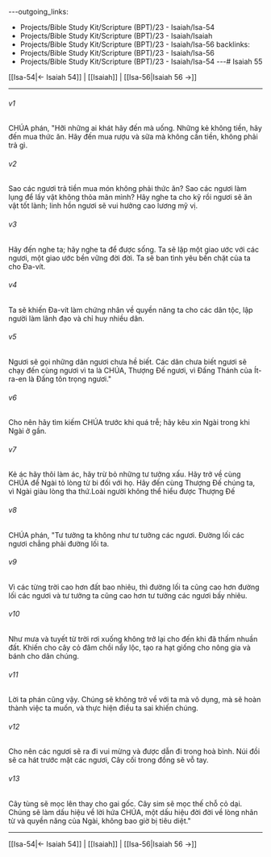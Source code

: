 ---outgoing_links:
  - Projects/Bible Study Kit/Scripture (BPT)/23 - Isaiah/Isa-54
  - Projects/Bible Study Kit/Scripture (BPT)/23 - Isaiah/Isaiah
  - Projects/Bible Study Kit/Scripture (BPT)/23 - Isaiah/Isa-56
backlinks:
  - Projects/Bible Study Kit/Scripture (BPT)/23 - Isaiah/Isa-56
  - Projects/Bible Study Kit/Scripture (BPT)/23 - Isaiah/Isa-54
---# Isaiah 55

[[Isa-54|← Isaiah 54]] | [[Isaiah]] | [[Isa-56|Isaiah 56 →]]
***



###### v1 
CHÚA phán, "Hỡi những ai khát hãy đến mà uống. Những kẻ không tiền, hãy đến mua thức ăn. Hãy đến mua rượu và sữa mà không cần tiền, không phải trả gì. 

###### v2 
Sao các ngươi trả tiền mua món không phải thức ăn? Sao các ngươi làm lụng để lấy vật không thỏa mãn mình? Hãy nghe ta cho kỹ rồi ngươi sẽ ăn vật tốt lành; linh hồn ngươi sẽ vui hưởng cao lương mỹ vị. 

###### v3 
Hãy đến nghe ta; hãy nghe ta để được sống. Ta sẽ lập một giao ước với các ngươi, một giao ước bền vững đời đời. Ta sẽ ban tình yêu bền chặt của ta cho Đa-vít. 

###### v4 
Ta sẽ khiến Đa-vít làm chứng nhân về quyền năng ta cho các dân tộc, lập người làm lãnh đạo và chỉ huy nhiều dân. 

###### v5 
Ngươi sẽ gọi những dân ngươi chưa hề biết. Các dân chưa biết ngươi sẽ chạy đến cùng ngươi vì ta là CHÚA, Thượng Đế ngươi, vì Đấng Thánh của Ít-ra-en là Đấng tôn trọng ngươi." 

###### v6 
Cho nên hãy tìm kiếm CHÚA trước khi quá trễ; hãy kêu xin Ngài trong khi Ngài ở gần. 

###### v7 
Kẻ ác hãy thôi làm ác, hãy trừ bỏ những tư tưởng xấu. Hãy trở về cùng CHÚA để Ngài tỏ lòng từ bi đối với họ. Hãy đến cùng Thượng Đế chúng ta, vì Ngài giàu lòng tha thứ.Loài người không thể hiểu được Thượng Đế 

###### v8 
CHÚA phán, "Tư tưởng ta không như tư tưởng các ngươi. Đường lối các ngươi chẳng phải đường lối ta. 

###### v9 
Vì các từng trời cao hơn đất bao nhiêu, thì đường lối ta cũng cao hơn đường lối các ngươi và tư tưởng ta cũng cao hơn tư tưởng các ngươi bấy nhiêu. 

###### v10 
Như mưa và tuyết từ trời rơi xuống không trở lại cho đến khi đã thấm nhuần đất. Khiến cho cây cỏ đâm chồi nẩy lộc, tạo ra hạt giống cho nông gia và bánh cho dân chúng. 

###### v11 
Lời ta phán cũng vậy. Chúng sẽ không trở về với ta mà vô dụng, mà sẽ hoàn thành việc ta muốn, và thực hiện điều ta sai khiến chúng. 

###### v12 
Cho nên các ngươi sẽ ra đi vui mừng và được dẫn đi trong hoà bình. Núi đồi sẽ ca hát trước mặt các ngươi, Cây cối trong đồng sẽ vỗ tay. 

###### v13 
Cây tùng sẽ mọc lên thay cho gai gốc. Cây sim sẽ mọc thế chỗ cỏ dại. Chúng sẽ làm dấu hiệu về lời hứa CHÚA, một dấu hiệu đời đời về lòng nhân từ và quyền năng của Ngài, không bao giờ bị tiêu diệt."

***
[[Isa-54|← Isaiah 54]] | [[Isaiah]] | [[Isa-56|Isaiah 56 →]]

